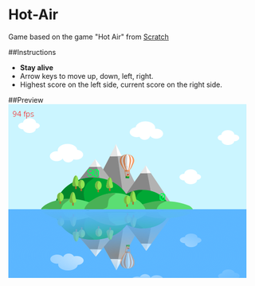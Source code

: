 # Hot-Air
Game based on the game "Hot Air" from [Scratch](https://scratch.mit.edu/projects/100725592/)

##Instructions
* **Stay alive**  
* Arrow keys to move up, down, left, right. 
* Highest score on the left side, current score on the right side.

##Preview
![preview](Resources/Preview.png)
